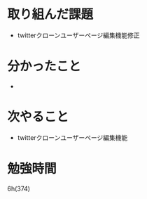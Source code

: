 # 取り組んだ課題

- twitterクローンユーザーページ編集機能修正

# 分かったこと

- 

# 次やること

- twitterクローンユーザーページ編集機能

# 勉強時間
6h(374)